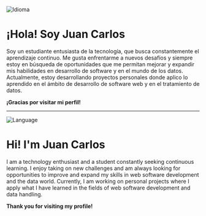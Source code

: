 ![Idioma](https://img.shields.io/badge/idioma-Español-green)

# ¡Hola! Soy Juan Carlos
Soy un estudiante entusiasta de la tecnología, que busca constantemente el aprendizaje continuo. Me gusta enfrentarme a nuevos desafíos y siempre estoy en búsqueda de oportunidades que me permitan mejorar y expandir mis habilidades en desarrollo de software y en el mundo de los datos. Actualmente, estoy desarrollando proyectos personales donde aplico lo aprendido en el ámbito de desarrollo de software web y en el tratamiento de datos.

**¡Gracias por visitar mi perfil!**

---
![Language](https://img.shields.io/badge/language-English-blue)

# Hi! I'm Juan Carlos
I am a technology enthusiast and a student constantly seeking continuous learning. I enjoy taking on new challenges and am always looking for opportunities to improve and expand my skills in web software development and the data world. Currently, I am working on personal projects where I apply what I have learned in the fields of web software development and data handling.

**Thank you for visiting my profile!** 
